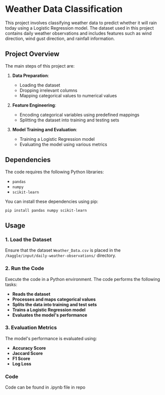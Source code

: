 # Weather Data Classification

This project involves classifying weather data to predict whether it will rain today using a Logistic Regression model. The dataset used in this project contains daily weather observations and includes features such as wind direction, wind gust direction, and rainfall information.

## Project Overview

The main steps of this project are:

1. **Data Preparation**:
   - Loading the dataset
   - Dropping irrelevant columns
   - Mapping categorical values to numerical values

2. **Feature Engineering**:
   - Encoding categorical variables using predefined mappings
   - Splitting the dataset into training and testing sets

3. **Model Training and Evaluation**:
   - Training a Logistic Regression model
   - Evaluating the model using various metrics

## Dependencies

The code requires the following Python libraries:

- `pandas`
- `numpy`
- `scikit-learn`

You can install these dependencies using pip:


```pip install pandas numpy scikit-learn ```

## Usage

### 1. Load the Dataset

Ensure that the dataset `Weather_Data.csv` is placed in the `/kaggle/input/daily-weather-observations/` directory.

### 2. Run the Code

Execute the code in a Python environment. The code performs the following tasks:

- **Reads the dataset**
- **Processes and maps categorical values**
- **Splits the data into training and test sets**
- **Trains a Logistic Regression model**
- **Evaluates the model's performance**

### 3. Evaluation Metrics

The model's performance is evaluated using:

- **Accuracy Score**
- **Jaccard Score**
- **F1 Score**
- **Log Loss**

### Code

Code can be found in .ipynb file in repo
